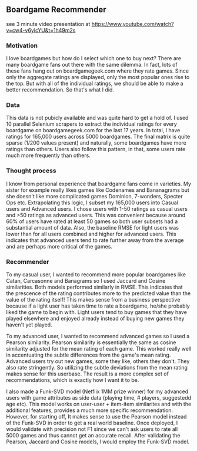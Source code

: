 ## Boardgame Recommender
see 3 minute video presentation at https://www.youtube.com/watch?v=cw4-v6ylcYU&t=1h49m2s

### Motivation

I love boardgames but how do I select which one to buy next? There are many boardgame fans out there with the same dilemma. In fact, lots of these fans hang out on boardgamegeek.com where they rate games. Since only the aggregate ratings are displayed, only the most popular ones rise to the top. But with all of the individual ratings, we should be able to make a better recommendation. So that's what I did.

### Data
This data is not pubicly available and was quite hard to get a hold of. I used 10 parallel Selenium scrapers to extract the individual ratings for every boardgame on boardgamegeek.com for the last 17 years. In total, I have ratings for 165,000 users across 5000 boardgames. The final matrix is quite sparse (1/200 values present) and naturally, some boardgames have more ratings than others. Users also follow this pattern, in that, some users rate much more frequently than others.

### Thought process
I know from personal experience that boardgame fans come in varieties. My sister for example really likes games like Codenames and Bananagrams but she doesn't like more complicated games Dominion, 7-wonders, Specter Ops etc. Extrapolating this logic, I subset my 165,000 users into Casual users and Advanced users. I chose users with 1-50 ratings as casual users and >50 ratings as advanced users. This was convenient because around 60% of users have rated at least 50 games so both user subsets had a substantial amount of data. Also, the baseline RMSE for light users was lower than for all users combined and higher for advanced users. This indicates that advanced users tend to rate further away from the average and are perhaps more critical of the games. 

### Recommender
To my casual user, I wanted to recommend more popular boardgames like Catan, Carcasonne and Banagrams so I used Jaccard and Cosine similarities. Both models performed similarly in RMSE. This indicates that the prescence of the rating contributes more to the predicted value than the value of the rating itself! This makes sense from a business perspective because if a light user has taken time to rate a boardgame, he/she probably liked the game to begin with. Light users tend to buy games that they have played elsewhere and enjoyed already instead of buying new games they haven't yet played.

To my advanced user, I wanted to recommend advanced games so I used a Pearson similarity. Pearson similarity is essentially the same as cosine similarity adjusted for the mean rating of each game. This worked really well in accentuating the subtle differences from the game's mean rating. Advanced users try out new games, some they like, others they don't. They also rate stringently. So utilizing the subtle deviations from the mean rating makes sense for this userbase. The result is a more complex set of recommendations, which is exactly how I want it to be.

I also made a Funk-SVD model (Netflix 1MM prize winner) for my advanced users with game attributes as side data (playing time, # players, suggestedd age etc). This model works on user-user + item-item similarites and with the additional features, provides a much more specific recommendation. However, for starting off, It makes sense to use the Pearson model instead of the Funk-SVD in order to get a real world baseline. Once deployed, I would validate with precision not F1 since we can't ask users to rate all 5000 games and thus cannot get an accurate recall. After validating the Pearson, Jaccard and Cosine models, I would employ the Funk-SVD model. 
